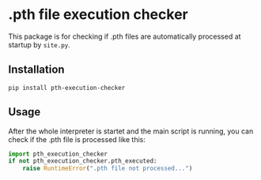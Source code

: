 # .pth file execution checker
This package is for checking if .pth files are automatically processed at startup by `site.py`. 

## Installation
```
pip install pth-execution-checker
```

## Usage
After the whole interpreter is startet and the main script is running, you can check if the .pth file is processed like this:

```python
import pth_execution_checker
if not pth_execution_checker.pth_executed:
    raise RuntimeError(".pth file not processed...")
```